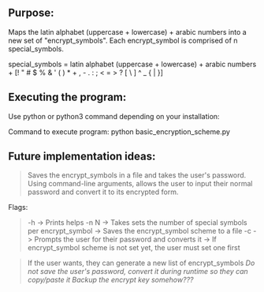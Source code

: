 ## Purpose:

Maps the latin alphabet (uppercase + lowercase) + arabic numbers into a new set of "encrypt_symbols". Each encrypt_symbol is comprised of n special_symbols.

special_symbols = latin alphabet (uppercase + lowercase) + arabic numbers + [! " # $ % & ' ( ) * + , - . : ; < = > ? [ \ ] ^ _ { | }]

## Executing the program:

Use python or python3 command depending on your installation:

Command to execute program: python basic_encryption_scheme.py

## Future implementation ideas:

> Saves the encrypt_symbols in a file and takes the user's password. Using command-line arguments, allows the user to input their normal password and convert it to its encrypted form.

Flags:
> -h -> Prints helps
> -n N -> Takes sets the number of special symbols per encrypt_symbol
       -> Saves the encrypt_symbol scheme to a file
> -c -> Prompts the user for their password and converts it
     -> If encrypt_symbol scheme is not set yet, the user must set one first

> If the user wants, they can generate a new list of encrypt_symbols
> *Do not save the user's password, convert it during runtime so they can copy/paste it*
> *Backup the encrypt key somehow???*
